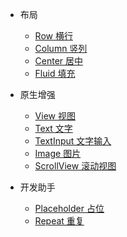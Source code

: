 * 布局
    * [Row 横行](zh-cn/Row.md)
    * [Column 竖列](t)
    * [Center 居中](t)
    * [Fluid 填充](t)
    
* 原生增强
    * [View 视图](t)
    * [Text 文字](t)
    * [TextInput 文字输入](t)
    * [Image 图片](t)
    * [ScrollView 滚动视图](t)
    
* 开发助手
    * [Placeholder 占位](t)
    * [Repeat 重复](t)